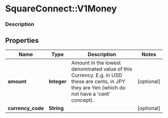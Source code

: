 # SquareConnect::V1Money

### Description



## Properties
Name | Type | Description | Notes
------------ | ------------- | ------------- | -------------
**amount** | **Integer** | Amount in the lowest denominated value of this Currency. E.g. in USD these are cents, in JPY they are Yen (which do not have a &#39;cent&#39; concept). | [optional] 
**currency_code** | **String** |  | [optional] 


